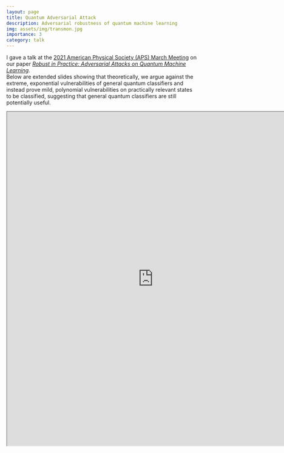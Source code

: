 ```yaml
---
layout: page
title: Quantum Adversarial Attack
description: Adversarial robustness of quantum machine learning
img: assets/img/transmon.jpg
importance: 3
category: talk
---
```


I gave a talk at the <a href="https://meetings.aps.org/Meeting/MAR21/Session/S32.13">2021 American Physical Society (APS) March Meeting</a> on our paper <a href="https://arxiv.org/pdf/2010.08544.pdf">*Robust in Practice: Adversarial Attacks on Quantum Machine Learning*</a>. 
<br>
Below are extended slides showing that theoretically, we argue against the extreme, exponential vulnerabilities of general quantum classifiers and instead prove mild, polynomial vulnerabilities on practically relevant states to be classified, suggesting that general quantum classifiers are still potentially useful.

<iframe src="https://drive.google.com/file/d/1MJyDh6tStUL-a47kqqWpFnf_bFC2H6Ro/preview" width="770" height="880" allow="autoplay"></iframe>

